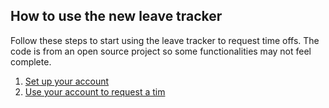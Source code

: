 ## How to use the new leave tracker

Follow these steps to start using the leave tracker to request time offs. The code is from an open source project so some functionalities may not feel complete. 
 1. [Set up your account](http://example.com/ "Title")
 2. [Use your account to request a tim](http://example.com/ "Title")

<!--stackedit_data:
eyJoaXN0b3J5IjpbLTE1OTk1NzY4MDgsLTE1OTk5MTYwMjEsOD
Y5MzIzMjQ2XX0=
-->